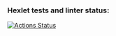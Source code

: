 ### Hexlet tests and linter status:
[![Actions Status](https://github.com/yas-7/java-project-lvl1/actions/workflows/hexlet-check.yml/badge.svg)](https://github.com/yas-7/java-project-lvl1/actions)